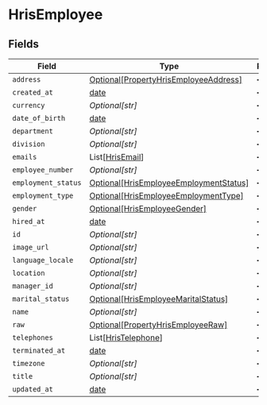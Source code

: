 # HrisEmployee


## Fields

| Field                                                                                         | Type                                                                                          | Required                                                                                      | Description                                                                                   |
| --------------------------------------------------------------------------------------------- | --------------------------------------------------------------------------------------------- | --------------------------------------------------------------------------------------------- | --------------------------------------------------------------------------------------------- |
| `address`                                                                                     | [Optional[PropertyHrisEmployeeAddress]](../../models/shared/propertyhrisemployeeaddress.md)   | :heavy_minus_sign:                                                                            | N/A                                                                                           |
| `created_at`                                                                                  | [date](https://docs.python.org/3/library/datetime.html#date-objects)                          | :heavy_minus_sign:                                                                            | N/A                                                                                           |
| `currency`                                                                                    | *Optional[str]*                                                                               | :heavy_minus_sign:                                                                            | N/A                                                                                           |
| `date_of_birth`                                                                               | [date](https://docs.python.org/3/library/datetime.html#date-objects)                          | :heavy_minus_sign:                                                                            | N/A                                                                                           |
| `department`                                                                                  | *Optional[str]*                                                                               | :heavy_minus_sign:                                                                            | N/A                                                                                           |
| `division`                                                                                    | *Optional[str]*                                                                               | :heavy_minus_sign:                                                                            | N/A                                                                                           |
| `emails`                                                                                      | List[[HrisEmail](../../models/shared/hrisemail.md)]                                           | :heavy_minus_sign:                                                                            | N/A                                                                                           |
| `employee_number`                                                                             | *Optional[str]*                                                                               | :heavy_minus_sign:                                                                            | N/A                                                                                           |
| `employment_status`                                                                           | [Optional[HrisEmployeeEmploymentStatus]](../../models/shared/hrisemployeeemploymentstatus.md) | :heavy_minus_sign:                                                                            | N/A                                                                                           |
| `employment_type`                                                                             | [Optional[HrisEmployeeEmploymentType]](../../models/shared/hrisemployeeemploymenttype.md)     | :heavy_minus_sign:                                                                            | N/A                                                                                           |
| `gender`                                                                                      | [Optional[HrisEmployeeGender]](../../models/shared/hrisemployeegender.md)                     | :heavy_minus_sign:                                                                            | N/A                                                                                           |
| `hired_at`                                                                                    | [date](https://docs.python.org/3/library/datetime.html#date-objects)                          | :heavy_minus_sign:                                                                            | N/A                                                                                           |
| `id`                                                                                          | *Optional[str]*                                                                               | :heavy_minus_sign:                                                                            | N/A                                                                                           |
| `image_url`                                                                                   | *Optional[str]*                                                                               | :heavy_minus_sign:                                                                            | N/A                                                                                           |
| `language_locale`                                                                             | *Optional[str]*                                                                               | :heavy_minus_sign:                                                                            | N/A                                                                                           |
| `location`                                                                                    | *Optional[str]*                                                                               | :heavy_minus_sign:                                                                            | N/A                                                                                           |
| `manager_id`                                                                                  | *Optional[str]*                                                                               | :heavy_minus_sign:                                                                            | N/A                                                                                           |
| `marital_status`                                                                              | [Optional[HrisEmployeeMaritalStatus]](../../models/shared/hrisemployeemaritalstatus.md)       | :heavy_minus_sign:                                                                            | N/A                                                                                           |
| `name`                                                                                        | *Optional[str]*                                                                               | :heavy_minus_sign:                                                                            | N/A                                                                                           |
| `raw`                                                                                         | [Optional[PropertyHrisEmployeeRaw]](../../models/shared/propertyhrisemployeeraw.md)           | :heavy_minus_sign:                                                                            | N/A                                                                                           |
| `telephones`                                                                                  | List[[HrisTelephone](../../models/shared/hristelephone.md)]                                   | :heavy_minus_sign:                                                                            | N/A                                                                                           |
| `terminated_at`                                                                               | [date](https://docs.python.org/3/library/datetime.html#date-objects)                          | :heavy_minus_sign:                                                                            | N/A                                                                                           |
| `timezone`                                                                                    | *Optional[str]*                                                                               | :heavy_minus_sign:                                                                            | N/A                                                                                           |
| `title`                                                                                       | *Optional[str]*                                                                               | :heavy_minus_sign:                                                                            | N/A                                                                                           |
| `updated_at`                                                                                  | [date](https://docs.python.org/3/library/datetime.html#date-objects)                          | :heavy_minus_sign:                                                                            | N/A                                                                                           |